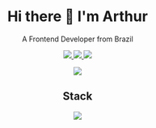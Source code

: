 <div align="center">
  <center><h1>Hi there 👋 I'm Arthur </h1></center>
</div>

<p align="center">A Frontend Developer from Brazil</p>
<p align="center">
  <a href="https://www.linkedin.com/in/arthur-dias1/">
    <img src="https://img.shields.io/badge/LinkedIn-0077B5?style=for-the-badge&logo=linkedin&logoColor=white" />
  </a>
  <a href="mailto:dias.arthurr@gmail.com">
    <img src="https://img.shields.io/badge/Gmail-D14836?style=for-the-badge&logo=gmail&logoColor=white" />
  </a>
  <a href="https://arthur-dev.netlify.app/">
    <img src="https://img.shields.io/badge/website-000000?style=for-the-badge&logo=About.me&logoColor=white" />
  </a>
</p>

<p align="center">
<img src="https://github-readme-stats.vercel.app/api/top-langs/?username=arthur-dias&layout=compact&theme=cobalt" />
</p>


<h2 align="center">Stack</h2>

<p align="center">
  <img src="https://skillicons.dev/icons?i=ts,vue,sass,react,nextjs,js,html,css,graphql"/>
</p>
